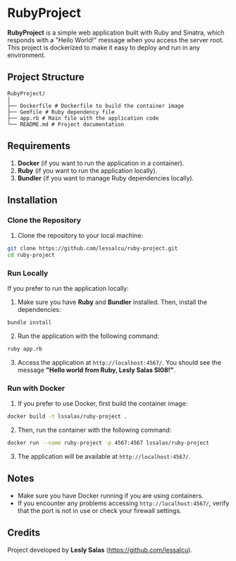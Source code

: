 # RubyProject

**RubyProject** is a simple web application built with Ruby and Sinatra, which responds with a "Hello World!" message when you access the server root. This project is dockerized to make it easy to deploy and run in any environment.

## Project Structure

```
RubyProject/
│
├── Dockerfile # Dockerfile to build the container image
├── Gemfile # Ruby dependency file
├── app.rb # Main file with the application code
└── README.md # Project documentation
```

## Requirements

1. **Docker** (if you want to run the application in a container).
2. **Ruby** (if you want to run the application locally).
3. **Bundler** (if you want to manage Ruby dependencies locally).

## Installation

### Clone the Repository

1. Clone the repository to your local machine:

```bash
git clone https://github.com/lessalcu/ruby-project.git
cd ruby-project
```

### Run Locally

If you prefer to run the application locally:

1. Make sure you have **Ruby** and **Bundler** installed. Then, install the dependencies:

```bash
bundle install
```

2. Run the application with the following command:

```bash
ruby app.rb
```

3. Access the application at `http://localhost:4567/`. You should see the message **"Hello world from Ruby, Lesly Salas SI08!"**.

### Run with Docker

1. If you prefer to use Docker, first build the container image:

```bash
docker build -t lssalas/ruby-project .
```

2. Then, run the container with the following command:

```bash
docker run --name ruby-project -p 4567:4567 lssalas/ruby-project
```

3. The application will be available at `http://localhost:4567/`.

## Notes

- Make sure you have Docker running if you are using containers.
- If you encounter any problems accessing `http://localhost:4567/`, verify that the port is not in use or check your firewall settings.

## Credits

Project developed by **Lesly Salas** (https://github.com/lessalcu).
